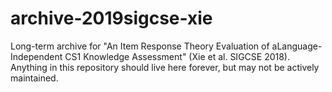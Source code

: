 # archive-2019sigcse-xie
Long-term archive for "An Item Response Theory Evaluation of aLanguage-Independent CS1 Knowledge Assessment" (Xie et al. SIGCSE 2018). Anything in this repository should live here forever, but may not be actively maintained.
